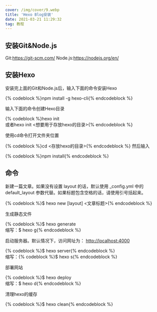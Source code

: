 ```yaml
---
cover: /img/cover/9.webp
title: 'Hexo Blog安装'
date: 2021-03-21 11:29:32
tag: 教程
---
```

<h2>安装Git&Node.js</h2>
<span>Git:<a href="https://git-scm.com/">https://git-scm.com/</a></span>
<span>Node.js:<a href="https://nodejs.org/en/">https://nodejs.org/en/</a></span>
<h2>安装Hexo</h2>
<span>安装完上面的Git和Node.js后，输入下面的命令安装Hexo</span>
<p>{% codeblock %}npm install -g hexo-cli{% endcodeblock %}</p>
<span>输入下面的命令创建Hexo目录</span>
<p>{% codeblock %}hexo init<br />
或者hexo init &lt;想要用于存放hexo的目录&gt;{% endcodeblock %}</p>
<span>使用cd命令打开文件夹位置</span>
<p>{% codeblock %}cd &lt;存放hexo的目录&gt;{% endcodeblock %}
<span>然后输入<span>
<p>{% codeblock %}npm install{% endcodeblock %}</p>
<h2>命令</h2>
<span>新建一篇文章。如果没有设置 layout 的话，默认使用 _config.yml 中的 default_layout 参数代替。如果标题包含空格的话，请使用引号括起来。</span>
<p>{% codeblock %}$ hexo new [layout] &lt;文章标题&gt;{% endcodeblock %}</p>
<span>生成静态文件</span>
<p>{% codeblock %}$ hexo generate<br />
缩写：$ hexo g{% endcodeblock %}</p>
<span>启动服务器。默认情况下，访问网址为： <a href="http://localhost:4000">http://localhost:4000</a></span>
<p>{% codeblock %}$ hexo server{% endcodeblock %}<br />
缩写：{% codeblock %}$ hexo s{% endcodeblock %}</p>
<span>部署网站</span>
<p>{% codeblock %}$ hexo deploy<br />
缩写：$ hexo d{% endcodeblock %}</p>
<span>清理hexo的缓存</span>
<p>{% codeblock %}$ hexo clean{% endcodeblock %}</p>
